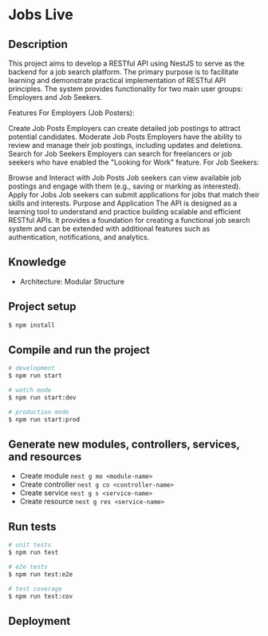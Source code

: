 
# Jobs Live

## Description

This project aims to develop a RESTful API using NestJS to serve as the backend for a job search platform. The primary purpose is to facilitate learning and demonstrate practical implementation of RESTful API principles. The system provides functionality for two main user groups: Employers and Job Seekers.

Features
For Employers (Job Posters):

Create Job Posts
Employers can create detailed job postings to attract potential candidates.
Moderate Job Posts
Employers have the ability to review and manage their job postings, including updates and deletions.
Search for Job Seekers
Employers can search for freelancers or job seekers who have enabled the "Looking for Work" feature.
For Job Seekers:

Browse and Interact with Job Posts
Job seekers can view available job postings and engage with them (e.g., saving or marking as interested).
Apply for Jobs
Job seekers can submit applications for jobs that match their skills and interests.
Purpose and Application
The API is designed as a learning tool to understand and practice building scalable and efficient RESTful APIs. It provides a foundation for creating a functional job search system and can be extended with additional features such as authentication, notifications, and analytics.

## Knowledge
- Architecture: Modular Structure 

## Project setup

```bash
$ npm install
```

## Compile and run the project

```bash
# development
$ npm run start

# watch mode
$ npm run start:dev

# production mode
$ npm run start:prod
```

## Generate new modules, controllers, services, and resources 
- Create module `nest g mo <module-name>`
- Create controller `nest g co <controller-name>`
- Create service `nest g s <service-name>` 
- Create resource `nest g res <service-name>` 

## Run tests

```bash
# unit tests
$ npm run test

# e2e tests
$ npm run test:e2e

# test coverage
$ npm run test:cov
```

## Deployment

